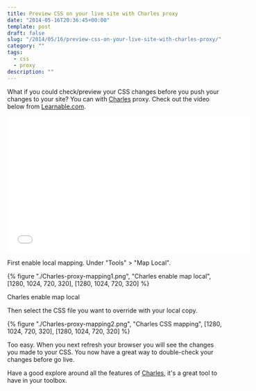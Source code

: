 ```yaml
---
title: Preview CSS on your live site with Charles proxy
date: "2014-05-16T20:36:45+00:00"
template: post
draft: false
slug: "/2014/05/16/preview-css-on-your-live-site-with-charles-proxy/"
category: ""
tags:
  - css
  - proxy
description: ""
---
```


What if you could check/preview your CSS changes before you push your changes to your site? You can with <a href="http://charlesproxy.com" title="Charles proxy" target="_blank">Charles</a> proxy. Check out the video below from <a href="http://learnable.com" title="Learnable" target="_blank">Learnable.com</a>.

<iframe width="560" height="315" src="//www.youtube.com/embed/y8Okx-RWK3M" frameborder="0" allowfullscreen></iframe>

First enable local mapping. Under "Tools" > "Map Local".

{% figure "./Charles-proxy-mapping1.png", "Charles enable map local", [1280, 1024, 720, 320], [1280, 1024, 720, 320] %}

Charles enable map local

Then select the CSS file you want to override with your local copy.

{% figure "./Charles-proxy-mapping2.png", "Charles CSS mapping", [1280, 1024, 720, 320], [1280, 1024, 720, 320] %}

Too easy. When you next refresh your browser you will see the changes you made to your CSS. You now have a great way to double-check your changes before go live.

Have a good explore around all the features of <a href="http://charlesproxy.com" title="Charles proxy" target="_blank">Charles</a>, it's a great tool to have in your toolbox.
